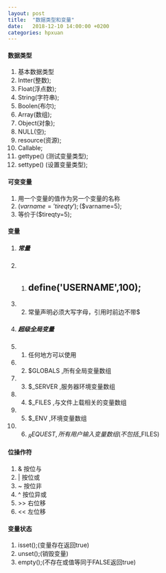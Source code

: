 ```yaml
---
layout: post
title:  "数据类型和变量"
date:   2018-12-10 14:00:00 +0200
categories: hpxuan
---
```

#### 数据类型  
1. 基本数据类型  
2. Intter(整数);  
3. Float(浮点数);  
4. String(字符串);  
5. Boolen(布尔);  
6. Array(数组);  
7. Object(对象);  
8. NULL(空);  
9. resource(资源);  
10. Callable;  
11. gettype() (测试变量类型);  
12. settype() (设置变量类型);  

#### 可变变量  
1. 用一个变量的值作为另一个变量的名称  
2. ($varname='tireqty');($$varname=5);
3. 等价于($tireqty=5);

#### 变量  
1. ##### 常量  
1. 1. ## define('USERNAME',100);  
1. 2. 常量声明必须大写字母，引用时前边不带$  
2. ##### 超级全局变量  
2. 1. 任何地方可以使用  
2. 2. $GLOBALS ,所有全局变量数组  
2. 3. $_SERVER ,服务器环境变量数组  
2. 4. $_FILES ,与文件上载相关的变量数组  
2. 5. $_ENV ,环境变量数组  
2. 6. $_REQUEST ,所有用户输入变量数组(不包括$_FILES)  

#### 位操作符  
1. & 按位与  
2. \| 按位或  
3. ~ 按位非  
4. ^ 按位异或  
5. \>> 右位移  
6. << 左位移  

#### 变量状态
1. isset();(变量存在返回true)  
2. unset();(销毁变量)  
3. empty();(不存在或值等同于FALSE返回true)  

